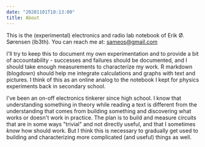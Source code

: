 ```yaml
---
date: "20201101T10:13:00"
title: About
---
```


This is the (experimental) electronics and radio lab notebook of Erik Ø. Sørensen (lb3th). 
You can reach me at: sameos@gmail.com

I'll try to keep this to document my own experimentation and to provide a bit of
accountability - successes and failures should be documented, and I should 
take enough measurements to characterize my work. R markdown (blogdown) should help 
me integrate calculations and graphs with text and pictures. 
I think of this as an online analog
to the notebook I kept for physics experiments back in secondary school. 

I've been an on-off electronics tinkerer since high school. I know
that understanding something in theory while reading a text is different from
the understanding that comes from building something and discovering what 
works or doesn't work in practice. 
The plan is to build and measure circuits that are in some ways "trivial" 
and not directly useful, and that I sometimes *know* how should work.
But I think this is necessary to gradually get used to building and characterizing more
complicated (and useful) things as well. 

